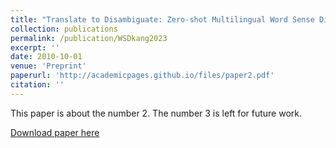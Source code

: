 ```yaml
---
title: "Translate to Disambiguate: Zero-shot Multilingual Word Sense Disambiguation with Pretrained Language Models"
collection: publications
permalink: /publication/WSDkang2023
excerpt: ''
date: 2010-10-01
venue: 'Preprint'
paperurl: 'http://academicpages.github.io/files/paper2.pdf'
citation: ''
---
```

This paper is about the number 2. The number 3 is left for future work.

[Download paper here](http://academicpages.github.io/files/paper2.pdf)

